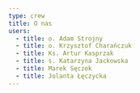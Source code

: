 ```yaml
---
type: crew
title: O nas
users:
  - title: o. Adam Strojny
  - title: o. Krzysztof Charańczuk
  - title: Ks. Artur Kasprzak
  - title: s. Katarzyna Jackowska
  - title: Marek Sęczek
  - title: Jolanta Łęczycka
---
```

